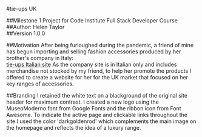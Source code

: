 #tie-ups UK 

##Milestone 1 Project for Code Institute Full Stack Developer Course
##Author: Helen Taylor  
##Version 1.0.0

##Motivation
After being furloughed during the pandemic, a friend of mine has begun importing and selling fashion accessories produced by her brother's company in Italy:  
[tie-ups Italian site](https://www.tie-ups.it/?v=1471e3d26b3e)
As the company site is in Italian only and includes merchandise not stocked by my friend, to help her promote the products I offered to create a website for her for the UK market that focused on her key ranges of accessories.

##Branding
I retained the white text on a blackground of the original site header for maximum contrast.  I created a new logo using the MuseoModerno font from Google Fonts and the ribbon icon from Font Awesome.
To indicate the active page and clickable links throughout the site I used the color 'darkgoldenrod' which complements the main image on the homepage and reflects the idea of a luxury range. 


